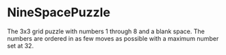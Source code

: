 # NineSpacePuzzle
The 3x3 grid puzzle with numbers 1 through 8 and a blank space. The numbers are ordered in as few moves as possible with a maximum number set at 32.

